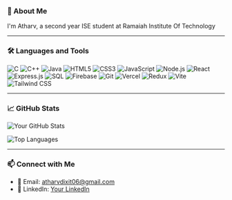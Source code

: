 

### 🚀 About Me
I'm Atharv, a second year ISE student at Ramaiah Institute Of Technology

---

### 🛠️ Languages and Tools
![C](https://img.shields.io/badge/C-A8B9CC?style=flat-square&logo=c&logoColor=white)
![C++](https://img.shields.io/badge/C++-00599C?style=flat-square&logo=c%2B%2B&logoColor=white)
![Java](https://img.shields.io/badge/Java-007396?style=flat-square&logo=java&logoColor=white)
![HTML5](https://img.shields.io/badge/HTML5-E34F26?style=flat-square&logo=html5&logoColor=white)
![CSS3](https://img.shields.io/badge/CSS3-1572B6?style=flat-square&logo=css3&logoColor=white)
![JavaScript](https://img.shields.io/badge/JavaScript-F7DF1E?style=flat-square&logo=javascript&logoColor=black)
![Node.js](https://img.shields.io/badge/Node.js-339933?style=flat-square&logo=node.js&logoColor=white)
![React](https://img.shields.io/badge/React-61DAFB?style=flat-square&logo=react&logoColor=black)
![Express.js](https://img.shields.io/badge/Express.js-000000?style=flat-square&logo=express&logoColor=white)
![SQL](https://img.shields.io/badge/SQL-4479A1?style=flat-square&logo=mysql&logoColor=white)
![Firebase](https://img.shields.io/badge/Firebase-FFCA28?style=flat-square&logo=firebase&logoColor=black)
![Git](https://img.shields.io/badge/Git-F05032?style=flat-square&logo=git&logoColor=white)
![Vercel](https://img.shields.io/badge/Vercel-000000?style=flat-square&logo=vercel&logoColor=white)
![Redux](https://img.shields.io/badge/Redux-764ABC?style=flat-square&logo=redux&logoColor=white)
![Vite](https://img.shields.io/badge/Vite-646CFF?style=flat-square&logo=vite&logoColor=white)
![Tailwind CSS](https://img.shields.io/badge/Tailwind_CSS-38B2AC?style=flat-square&logo=tailwind-css&logoColor=white)

---

### 📈 GitHub Stats
![Your GitHub Stats](https://github-readme-stats.vercel.app/api?username=83atharv&show_icons=true&theme=radical)

![Top Languages](https://github-readme-stats.vercel.app/api/top-langs/?username=83atharv&layout=compact&theme=radical)

---

### 📫 Connect with Me
- 📧 Email: atharvdixit06@gmail.com
- 🔗 LinkedIn: [Your LinkedIn](https://linkedin.com/in/dixitatharv)


